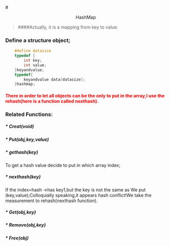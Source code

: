 #<center>HashMap</center>
> ####Actually, it is a mapping from key to value.

### Define a structure object;
```c
    #define datasize
    typedef {
        int key;
        int value;
    }keyandvalue;
    typedef{
        keyandvalue data[datasize];
    }hashmap;
```
#### <font color=red>There in order to let all objects can be the only to put in the array,I use the rehash(here is a function called nexthash).</font>

### Related Functions:
##### * Creat(void)
##### * Put(obj,key,value)
##### * gethash(key)
To get a hash value decide to put in which array index;
##### * nexthash(key)
If the index=hash ->has key1,but the key is not the same as We put (key,value);Colloquially speaking,it appears hash conflict!We take the measurement to rehash(nexthash function).
##### * Get(obj,key)
##### * Remove(obj,key)
##### * Free(obj)
